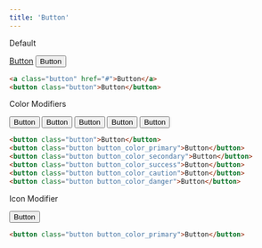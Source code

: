 ```yaml
---
title: 'Button'
---
```


<div class="demo">

  <p class="demo__title">Default</p>

  <div class="demo__example">
    <div class="demo__output">
      <a class="button" href="#">Button</a>
      <button class="button">Button</button>
    </div>

```html
<a class="button" href="#">Button</a>
<button class="button">Button</button>
```

  </div>
</div>

<div class="demo">

  <p class="demo__title">Color Modifiers</p>

  <div class="demo__example">
    <div class="demo__output">
      <button class="button button_color_primary">Button</button>
      <button class="button button_color_secondary">Button</button>
      <button class="button button_color_success">Button</button>
      <button class="button button_color_caution">Button</button>
      <button class="button button_color_danger">Button</button>
    </div>

```html
<button class="button">Button</button>
<button class="button button_color_primary">Button</button>
<button class="button button_color_secondary">Button</button>
<button class="button button_color_success">Button</button>
<button class="button button_color_caution">Button</button>
<button class="button button_color_danger">Button</button>
```

  </div>
</div>

<div class="demo">

  <p class="demo__title">Icon Modifier</p>

  <div class="demo__example">
    <div class="demo__output">
      <button class="button button_color_primary">Button</button>
    </div>

```html
<button class="button button_color_primary">Button</button>
```

  </div>
</div>
